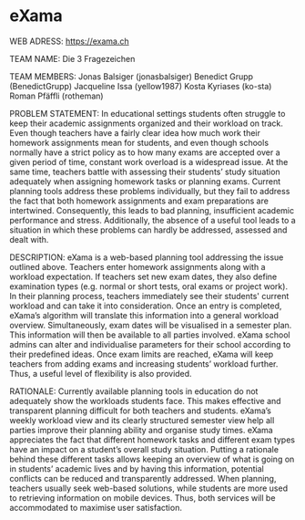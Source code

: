# eXama

WEB ADRESS: https://exama.ch

TEAM NAME:
Die 3 Fragezeichen

TEAM MEMBERS:
Jonas Balsiger (jonasbalsiger)
Benedict Grupp (BenedictGrupp)
Jacqueline Issa (yellow1987)
Kosta Kyriases (ko-sta)
Roman Pfäffli (rotheman)

PROBLEM STATEMENT:
In educational settings students often struggle to keep their academic assignments organized and their workload on track. Even though teachers have a fairly clear idea how much work their homework assignments mean for students, and even though schools normally have a strict policy as to how many exams are accepted over a given period of time, constant work overload is a widespread issue. At the same time, teachers battle with assessing their students’ study situation adequately when assigning homework tasks or planning exams. Current planning tools address these problems individually, but they fail to address the fact that both homework assignments and exam preparations are intertwined. Consequently, this leads to bad planning, insufficient academic performance and stress. Additionally, the absence of a useful tool leads to a situation in which these problems can hardly be addressed, assessed and dealt with. 

DESCRIPTION:
eXama is a web-based planning tool addressing the issue outlined above. Teachers enter homework assignments along with a workload expectation. If teachers set new exam dates, they also define examination types (e.g. normal or short tests, oral exams or project work). In their planning process, teachers immediately see their students' current workload and can take it into consideration. 
Once an entry is completed, eXama’s algorithm will translate this information into a general workload overview. Simultaneously, exam dates will be visualised in a semester plan. This information will then be available to all parties involved. eXama school admins can alter and individualise parameters for their school according to their predefined ideas. Once exam limits are reached, eXama will keep teachers from adding exams and increasing students’ workload further. Thus, a useful level of flexibility is also provided. 

RATIONALE:
Currently available planning tools in education do not adequately show the workloads students face. This makes effective and transparent planning difficult for both teachers and students. eXama’s weekly workload view and its clearly structured semester view help all parties improve their planning ability and organise study times. eXama appreciates the fact that different homework tasks and different exam types have an impact on a student’s overall study situation. Putting a rationale behind these different tasks allows keeping an overview of what is going on in students’ academic lives and by having this information, potential conflicts can be reduced and transparently addressed. When planning, teachers usually seek web-based solutions, while students are more used to retrieving information on mobile devices. Thus, both services will be accommodated to maximise user satisfaction. 

